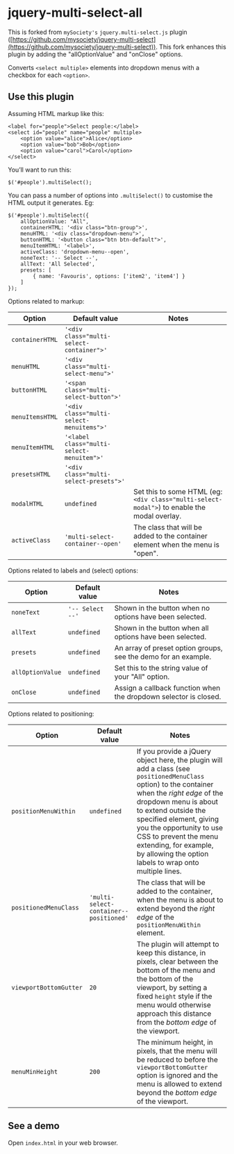 # jquery-multi-select-all

This is forked from `mySociety's` `jquery.multi-select.js` plugin ([https://github.com/mysociety/jquery-multi-select](https://github.com/mysociety/jquery-multi-select)). This fork enhances this plugin by adding the "allOptionValue" and "onClose" options.

Converts `<select multiple>` elements into dropdown menus with a checkbox for each `<option>`.

## Use this plugin

Assuming HTML markup like this:

    <label for="people">Select people:</label>
    <select id="people" name="people" multiple>
        <option value="alice">Alice</option>
        <option value="bob">Bob</option>
        <option value="carol">Carol</option>
    </select>

You’ll want to run this:

    $('#people').multiSelect();

You can pass a number of options into `.multiSelect()` to customise the HTML output it generates. Eg:

    $('#people').multiSelect({
        allOptionValue: "All",
        containerHTML: '<div class="btn-group">',
        menuHTML: '<div class="dropdown-menu">',
        buttonHTML: '<button class="btn btn-default">',
        menuItemHTML: '<label>',
        activeClass: 'dropdown-menu--open',
        noneText: '-- Select --',
        allText: 'All Selected',
        presets: [
            { name: 'Favouris', options: ['item2', 'item4'] }
        ]
    });

Options related to markup:

| Option | Default value | Notes |
|---|---|---|
| `containerHTML` | `'<div class="multi-select-container">'` |  |
| `menuHTML` | `'<div class="multi-select-menu">'` |  |
| `buttonHTML` | `'<span class="multi-select-button">'` |  |
| `menuItemsHTML` | `'<div class="multi-select-menuitems">'` |  |
| `menuItemHTML` | `'<label class="multi-select-menuitem">'` |  |
| `presetsHTML` | `'<div class="multi-select-presets">'` |  |
| `modalHTML` | `undefined` | Set this to some HTML (eg: `<div class="multi-select-modal">`) to enable the modal overlay. |
| `activeClass` | `'multi-select-container--open'` | The class that will be added to the container element when the menu is "open". |

Options related to labels and (select) options:

| Option | Default value | Notes |
|---|---|---|
| `noneText` | `'-- Select --'` | Shown in the button when no options have been selected. |
| `allText` | `undefined` | Shown in the button when all options have been selected. |
| `presets` | `undefined` | An array of preset option groups, see the demo for an example. |
| `allOptionValue` | `undefined` | Set this to the string value of your "All" option. |
| `onClose` | `undefined` | Assign a callback function when the dropdown selector is closed. |

Options related to positioning:

| Option | Default value | Notes |
|---|---|---|
| `positionMenuWithin` | `undefined` | If you provide a jQuery object here, the plugin will add a class (see `positionedMenuClass` option) to the container when the _right edge_ of the dropdown menu is about to extend outside the specified element, giving you the opportunity to use CSS to prevent the menu extending, for example, by allowing the option labels to wrap onto multiple lines. |
| `positionedMenuClass` | `'multi-select-container--positioned'` | The class that will be added to the container, when the menu is about to extend beyond the _right edge_ of the `positionMenuWithin` element. |
| `viewportBottomGutter` | `20` | The plugin will attempt to keep this distance, in pixels, clear between the bottom of the menu and the bottom of the viewport, by setting a fixed `height` style if the menu would otherwise approach this distance from the _bottom edge_ of the viewport. |
| `menuMinHeight` | `200` | The minimum height, in pixels, that the menu will be reduced to before the `viewportBottomGutter` option is ignored and the menu is allowed to extend beyond the _bottom edge_ of the viewport. |

## See a demo

Open `index.html` in your web browser.
